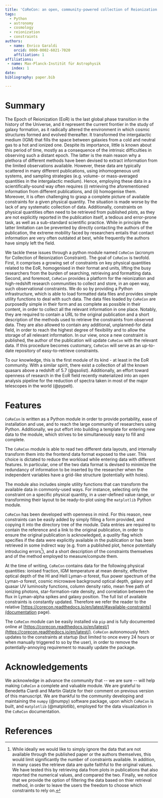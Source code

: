 ```yaml
---
title: 'CoReCon: an open, community-powered collection of Reionization constraints'
tags:
  - Python
  - astronomy
  - cosmology
  - reionization
  - constraints
authors:
  - name: Enrico Garaldi
    orcid: 0000-0002-6021-7020
    affiliation: 1
affiliations:
 - name: Max-Planck-Institüt für Astrophysik
   index: 1
date: 
bibliography: paper.bib

---
```


# Summary

The Epoch of Reionization (EoR) is the last global phase transition in the history of the Universe, 
and it represent the current frontier in the study of galaxy formation, as it radically altered the
environment in which cosmic structures formed and evolved
thereafter. It transformed the intergalactic medium (IGM) that fills the space between 
galaxies from a cold and neutral gas to a hot and ionized one. Despite its importance, little 
is known about this period of time, mostly as a consequence of the intrinsic difficulties 
in observing such a distant epoch. The latter is the main reason why a plethora of different
methods have been devised to extract information from the limited observations available.
However, these data are typically scattered in many different publications, using 
inhomogeneous unit systems, and sampling strategies (e.g. volume- or mass-averaged quantities in
the intergalactic medium). Hence, employing these data in a scientifically-sound way
often requires (i) retrieving the aforementioned information from different publications, and
(ii) homogenise them. Moreover, it is often challenging to grasp a complete picture of
available constraints for a given physical quantity. The situation is made worse by the lack
of any systematic collection of data. Additionally, constraints on physical quantities often
need to be retrieved from published *plots*, as they are not explicitly reported in the
publication itself, a tedious and error-prone task, as well as a sub-standard scientific practice. 
While in principle the latter limitation can be prevented by directly contacting the authors of the
publication, the extreme mobility faced by researchers entails that contact information are 
very often outdated at best, while frequently the authors have simply left the field.

We tackle these issues through a python module named `CoReCon` (acronym for Collection of
Reionization Constraint). The goal of `CoReCon` is twofold. First, it comprises a growing
set of constraints on key physical quantities related to the EoR, homogenised in their format
and units, lifting the busy researchers from the burden of searching, retrieving and formatting
data. Second, and foremost, `CoReCon` provides a platform for the reionization and high-redshift 
research communities to collect and store, in an open way, such observational constraints. We do 
so by providing a Python
infrastructure, which is able to load formatted data files and provides simple utility functions
to deal with such data. The data files loaded by `CoReCon` are purposedly simple in their form and 
as complete as possible in their content, in order to collect all the relevant information in one place. 
Notably, they are required to contain a URL to the original publication and a short description of 
the methods used to retrieve the constraints from observed data. They are also allowed to contain any 
additional, unplanned-for data field, in order to reach the highest degree of flexibility and to allow
the storage of all relevant information.
In our view, once a new constraint is published, the author of the publication will update `CoReCon`
with the relevant data. If this procedure becomes customary, `CoReCon` will serve as an up-to-date 
repository of easy-to-retrieve constraints.

To our knowledge, this is the first module of its kind - at least in the EoR community. With a similar 
spirit, there exist a collection of all the known quasars above a redshift of 5.7 (@qsolist). Additionally, 
an effort toward openness of research in the EoR field recently materialized into an open analysis
pipeline for the reduction of spectra taken in most of the major telescopes in the world (@pypelt).


# Features

`CoReCon` is written as a Python module in order to provide portability, ease of installation and use, 
and to reach the large community of researchers using Python. Additionally, we put effort into
building a template for entering new data to the module, which strives to be simultaneously 
easy to fill and complete.

The `CoReCon` module is able to read two different data layouts, and internally transform them into the
frontend data format exposed to the user. This choice is dictated to reduce the workload while
entering data with different features. In particular, one of the two data format is devised to minimize the
redundancy of information to be inserted by the researcher when the independent variables have a grid-like 
structure (potentially with holes). 

The module also includes simple utility functions that can transform 
the available data in commonly-used ways. For instance, selecting only the constraint on a specific 
physical quantity, in a user-defined value range, or transforming their layout to be ready-to-plot using
the `matplotlib` Python module.

`CoReCon` has been developed with openness in mind. For this reason, new constraints can be easily added by
simply filling a form provided, and copying it into the directory tree of the module. Data entries
are required to contain the reference and a link to the original publication, in order to ensure the original
publication is acknowledged, a *quality* flag which specifies if the data were explicitly available in the
publication or has been retrieved in some indirect way (e.g. from a published plot, hence potentially introducing 
errors[^1]), and a short description of the constraints themselves and of the method employed to measure/compute them.

At the time of writing, `CoReCon` contains data for the following physical quantities: ionised fraction,
IGM temperature at mean density, effective optical depth of the HI and HeII Lyman-$\alpha$ forest,
flux power spectrum of the Lyman-$\alpha$ forest, cosmic microwave background optical depth, galaxy and quasar UV luminosity 
functions, column density ratio, mean free path of ionizing photons, star-formation-rate density, and correlation
between the flux in Lyman-alpha spikes and galaxy position. The full list of available constraints is constantly updated. 
Therefore we refer the reader to the relative [https://corecon.readthedocs.io/en/latest/#available-constraints](documentation page).

The `CoReCon` module can be easily installed via `pip` and is fully documented online at [https://corecon.readthedocs.io/en/latest/](https://corecon.readthedocs.io/en/latest/). 
`CoReCon` autonomously fetch updates to the constraints at startup (but limited to once every 24 hours or when manually 
triggered to so by the user), in order to remove the potentially-annoying requirement to maually update the package. 

# Acknowledgements

We acknowledge in advance the community that -- we are sure -- will help making `CoReCon` a complete and valuable module.
We are grateful to Benedetta Ciardi and Martin Glatzle for their comment on previous version of this manuscript.
We are thankful to the community  developing and maintaining the `numpy` (@numpy) software package, upon which `CoReCon` is built, and
`matplotlib` (@matplotlib), employed for the data visualization in the `CoReCon` documentation.



[^1]: While ideally we would like to simply ignore the data that are not available through the published paper or the authors themselves,
this would limit significantly the number of constraints available. In addition, in many cases the retrieve data are quite faithful 
to the original values. We have tested this by retrieving data from plots in publications that also reported the numerical values, and 
compared the two. Finally, we notice that we provide the option of filtering the data based on thier retrieval method, in order to 
leave the users the freedom to choose which constraints to rely on.


# References


